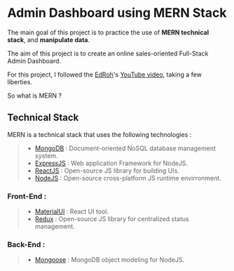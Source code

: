 # Admin Dashboard using MERN Stack
The main goal of this project is to practice the use of **MERN technical stack**, and **manipulate data**.

The aim of this project is to create an online sales-oriented Full-Stack Admin Dashboard.

For this project, I followed the [EdRoh](https://www.youtube.com/@EdRohDev)'s [YouTube video](https://www.youtube.com/watch?v=0cPCMIuDk2I&ab_channel=EdRoh), taking a few liberties.

So what is MERN ?

## Technical Stack

MERN is a technical stack that uses the following technologies :

> - [MongoDB](https://www.mongodb.com/) : Document-oriented NoSQL database management system.
> - [ExpressJS](https://expressjs.com/) : Web application Framework for NodeJS.
> - [ReactJS](https://react.dev/) : Open-source JS library for building UIs.
> - [NodeJS](https://nodejs.org/en) : Open-source cross-platform JS runtime envirronment.

### Front-End :

> - [MaterialUI](https://mui.com/) : React UI tool.
> - [Redux](https://redux.js.org/) : Open-source JS library for centralized status management.

### Back-End :

> - [Mongoose](https://mongoosejs.com/) : MongoDB object modeling for NodeJS.
